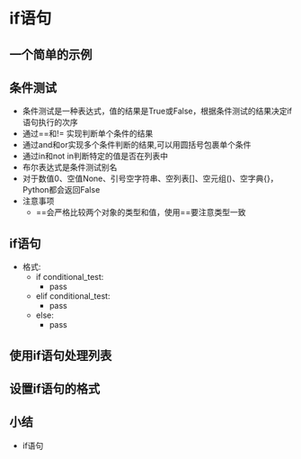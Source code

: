 # if语句
## 一个简单的示例

## 条件测试
- 条件测试是一种表达式，值的结果是True或False，根据条件测试的结果决定if语句执行的次序
- 通过==和!= 实现判断单个条件的结果
- 通过and和or实现多个条件判断的结果,可以用圆括号包裹单个条件
- 通过in和not in判断特定的值是否在列表中
- 布尔表达式是条件测试别名
- 对于数值0、空值None、引号空字符串、空列表[]、空元组()、空字典{}，Python都会返回False
- 注意事项
    - ==会严格比较两个对象的类型和值，使用==要注意类型一致

## if语句
- 格式:
    - if conditional_test:
        - pass
    - elif conditional_test:
        - pass
    - else:
        - pass

## 使用if语句处理列表


## 设置if语句的格式

## 小结
- if语句
